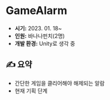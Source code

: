 # GameAlarm
- **시기:** 2023. 01. 18~
- **인원:** 바나나펀치(2명)
- **개발 환경:** Unity로 생각 중

## ✍️ 요약
- 간단한 게임을 클리어해야 해제되는 알람
- 현재 기획 단계
